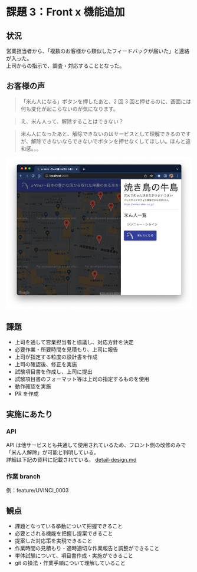 # 課題 3：Front x 機能追加

## 状況

営業担当者から、「複数のお客様から類似したフィードバックが届いた」と連絡が入った。\
上司からの指示で、調査・対応することとなった。

## お客様の声

> 「米ん人になる」ボタンを押したあと、2 回 3 回と押せるのに、画面には何も変化が起こらないのが気になります。

> え、米ん人って、解除することはできない？

> 米ん人になったあと、解除できないのはサービスとして理解できるのですが、解除できないならできないでボタンを押せなくしてほしい。ほんと違和感。。。

![spa_f03.png](spa_f03.png)

## 課題

- 上司を通して営業担当者と協議し、対応方針を決定
- 必要作業・所要時間を見積もり、上司に報告
- 上司が指定する粒度の設計書を作成
- 上司の確認後、修正を実施
- 試験項目書を作成し、上司に提出
- 試験項目書のフォーマット等は上司の指定するものを使用
- 動作確認を実施
- PR を作成

## 実施にあたり

### API

API は他サービスとも共通して使用されているため、フロント側の改修のみで「米ん人解除」が可能と判明している。\
詳細は下記の資料に記載されている。
[detail-design.md](../uVinci/api/detail-design.md)

### 作業 branch

例：feature/UVINCI_0003

## 観点

- 課題となっている挙動について把握できること
- 必要とされる機能を把握し提案できること
- 提案した対応策を実現できること
- 作業時間の見積もり・適時適切な作業報告と調整ができること
- 単体試験について、項目書作成・実施ができること
- git の操法・作業手順について理解していること
